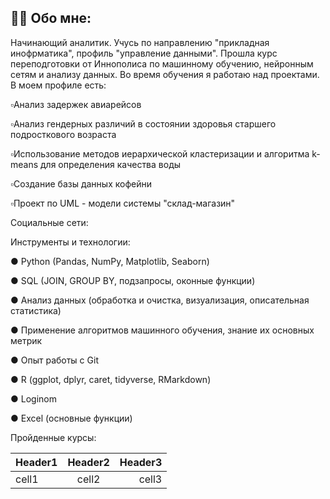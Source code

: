## 👩‍💻 Обо мне:
Начинающий аналитик. Учусь по направлению "прикладная инофрматика", профиль "управление данными". Прошла курс переподготовки от Иннополиса по машинному обучению, нейронным сетям и анализу данных.
Во время обучения я работаю над проектами. В моем профиле есть:

▫️Анализ задержек авиарейсов

▫️Анализ гендерных различий в состоянии здоровья старшего подросткового возраста

▫️Использование методов иерархической кластеризации и алгоритма k-means для определения качества воды

▫️Создание базы данных кофейни

▫️Проект по UML - модели системы "склад-магазин"


Социальные сети:

Инструменты и технологии:

● Python (Pandas, NumPy, Matplotlib, Seaborn)

● SQL (JOIN, GROUP BY, подзапросы, оконные функции)

● Анализ данных (обработка и очистка, визуализация, описательная статистика)

● Применение алгоритмов машинного обучения, знание их основных метрик

● Опыт работы с Git

● R (ggplot, dplyr, caret, tidyverse, RMarkdown)

● Loginom

● Excel (основные функции)

Пройденные курсы:

Header1 | Header2 | Header3
:-------|:-------:|--------:
cell1   | cell2   | cell3 
<!--
**Kseniya-10/Kseniya-10** is a ✨ _special_ ✨ repository because its `README.md` (this file) appears on your GitHub profile.

Here are some ideas to get you started:

- 🔭 I’m currently working on ...
- 🌱 I’m currently learning ...
- 👯 I’m looking to collaborate on ...
- 🤔 I’m looking for help with ...
- 💬 Ask me about ...
- 📫 How to reach me: ...
- 😄 Pronouns: ...
- ⚡ Fun fact: ...
-->

